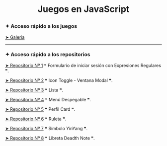 # <p align="center">Juegos en JavaScript</p>
<p align="center">
 </p>

### ✦ Acceso rápido a los juegos
[➤ Galeria](https://zkc-gallery.netlify.app/)

---

### ✦ Acceso rápido a los repositorios
[➤ Repositorio Nº 1](https://github.com/Zekcron12/Gallery-1-Form)    ❝ Formulario de iniciar sesión con Expresiones Regulares ❞.

[➤ Repositorio Nº 2](https://github.com/Zekcron12/Gallery-2-IconToggle)    ❝ Icon Toggle - Ventana Modal ❞.

[➤ Repositorio Nº 3](https://github.com/Zekcron12/Gallery-3-Lista)    ❝ Lista ❞.

[➤ Repositorio Nº 4](https://github.com/Zekcron12/Gallery-4-Menu)    ❝ Menú Despegable ❞.

[➤ Repositorio Nº 5](https://github.com/Zekcron12/Gallery-5-Perfil)    ❝ Perfil Card ❞.

[➤ Repositorio Nº 6](https://github.com/Zekcron12/Gallery-6-Ruleta)    ❝ Ruleta ❞.

[➤ Repositorio Nº 7](https://github.com/Zekcron12/Gallery-7-YinYang)    ❝ Símbolo YinYang ❞.

[➤ Repositorio Nº 8](https://github.com/Zekcron12/Gallery-8-DeathNote)    ❝ Libreta Deadth Note ❞.
